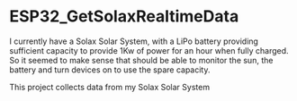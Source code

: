 # ESP32_GetSolaxRealtimeData

I currently have a Solax Solar System, with a LiPo battery providing sufficient capacity to provide 1Kw of power for an hour when fully charged. So it seemed to make sense that should be able to monitor the sun, the battery and turn devices on to use the spare capacity.

This project collects data from my Solax Solar System
